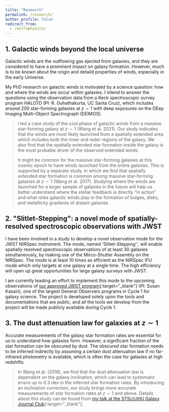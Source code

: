 ```yaml
---
title: "Research"
permalink: /research/
author_profile: false
redirect_from:
  - /astrophysics/
---
```


## 1. Galactic winds beyond the local universe

Galactic winds are the outflowing gas ejected from galaxies, and they are considered to have a prominent impact on galaxy formation. However, much is to be known about the origin and detaild properties of winds, especially in the early Universe. 

My PhD research on galactic winds is motivated by a science question: how and where the winds are occur within galaxies. I intend to answer the questions using the observation data from a Keck spectroscopic survey program HALO7D (PI: R. Guhathakurta, UC Santa Cruz), which includes around 200 star-forming galaxies at $z \sim 1$ with deep exposures on the DEep Imaging Multi-Object Spectrograph (DEIMOS). 

> I led a case study of the cool phase of galactic winds from a massive star-forming galaxy at $z \sim 1$ (Wang et al. 2021). Our study indicates that the winds are most likely launched from a spatially extended area which includes both the inner and outer regions of the galaxy. We also find that the spatially extended star formation inside the galaxy is the most probable driver of the observed extended winds. 

> It might be common for the massive star-forming galaxies at this cosmic epoch to have winds launched from the entire galaxies. This is supported by a separate study, in which we find that spatially extended star formation is common among massive star-forming galaxies at $z \sim 1$ (Wang et al. 2017). Studying where the winds are launched for a larger sample of galaxies in the future will help us better understand where the stellar feedback is directly “in action” and what roles galactic winds play in the formation of bulges, disks, and metallicity gradients of distant galaxies.


## 2. "Slitlet-Stepping": a novel mode of spatially-resolved spectroscopic observations with JWST

I have been involved in a study to develop a novel observation mode for the JWST NIRSpec instrument. The mode, named 'Slitlet-Stepping'', will enable spatially resolved spectroscopic observations of at least 30 galaxies simultaneously, by making use of the Mirco-Shutter Assembly on the NIRSpec. The mode is at least 10 times as efficient as the NIRSpec IFU mode which only targets at one galaxy at a single time. The high efficiency will open up great opportunities for large galaxy surveys with JWST. 

I am currently leading an effort to implement this mode to the upcoming observations of [our approved JWST program](https://www.stsci.edu/jwst/science-execution/program-information.html?id=2123){:target="_blank"} (PI: Susan Kassin), one of the largest General Observers programs in Cycle 1 for galaxy science. The project is developed solely upon the tools and documentations that are public, and all the tools we develop from the project will be made publicly available during Cycle 1. 

## 3. The dust attenuation law for galaxies at $z\sim 1$

Accurate measurements of the galaxy star formation rates are essential for us to understand how galaxies form. However, a significant fraction of the star formation can be obscured by dust. The obscured star formation needs to be inferred indirectly by assuming a certain dust attenuation law if no far-infrared photometry is available, which is often the case for galaxies at high redshifts. 

> In Wang et al. (2018), we find that the dust attenuation law is dependent on the galaxy inclination, which can lead to systematic errors up to 0.3 dex in the inferred star formation rates. By introducing an inclination correction, our study brings more accurate measurements of star formation rates at $z\sim 1$ and above.  Details about this study can be found from [my talk at the STScI/JHU Galaxy Journal Club](http://WeichenStars.github.io/files/GJC_WWang.pdf){:target="_blank"}.


<!---
  <ul>{% for post in site.publications %}
    {% include archive-single-cv.html %}
  {% endfor %}</ul>
-->
